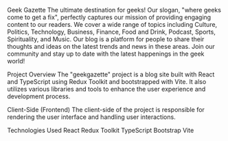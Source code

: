 

Geek Gazette
The ultimate destination for geeks! Our slogan, "where geeks come to get a fix", perfectly captures our mission of providing engaging content to our readers. We cover a wide range of topics including Culture, Politics, Technology, Business, Finance, Food and Drink, Podcast, Sports, Spirituality, and Music. Our blog is a platform for people to share their thoughts and ideas on the latest trends and news in these areas. Join our community and stay up to date with the latest happenings in the geek world!

Project Overview
The "geekgazette" project is a blog site built with React and TypeScript using Redux Toolkit and bootstrapped with Vite. It also utilizes various libraries and tools to enhance the user experience and development process.

Client-Side (Frontend)
The client-side of the project is responsible for rendering the user interface and handling user interactions.

Technologies Used
React
Redux Toolkit
TypeScript
Bootstrap
Vite
